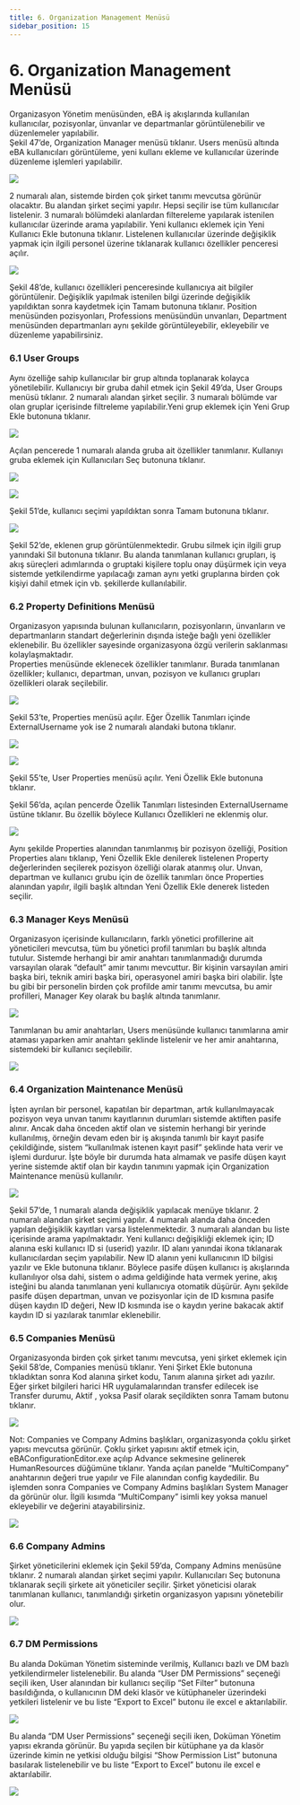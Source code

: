 ```yaml
---
title: 6. Organization Management Menüsü
sidebar_position: 15
---
```


# 6. Organization Management Menüsü 

Organizasyon Yönetim menüsünden, eBA iş akışlarında kullanılan kullanıcılar, pozisyonlar, ünvanlar ve departmanlar görüntülenebilir ve düzenlemeler yapılabilir.  
Şekil 47’de, Organization Manager menüsü tıklanır. Users menüsü altında eBA kullanıcıları görüntüleme, yeni kullanı ekleme ve kullanıcılar üzerinde düzenleme işlemleri yapılabilir.  


![](https://docsbimser.blob.core.windows.net/imagecontainer/auto-upload895bf982-cae4-4fd5-baae-5520dd42feed)

2 numaralı alan, sistemde birden çok şirket tanımı mevcutsa görünür olacaktır. Bu alandan şirket seçimi yapılır. Hepsi seçilir ise tüm kullanıcılar listelenir. 3 numaralı bölümdeki alanlardan filtereleme yapılarak istenilen kullanıcılar üzerinde arama yapılabilir. Yeni kullanıcı eklemek için Yeni Kullanıcı Ekle butonuna tıklanır. 
Listelenen kullanıcılar üzerinde değişiklik yapmak için ilgili personel üzerine tıklanarak kullanıcı özellikler penceresi açılır. 


![](https://docsbimser.blob.core.windows.net/imagecontainer/auto-upload075f696d-6906-49e3-8cb4-495e8fe1cd81)

Şekil 48’de, kullanıcı özellikleri penceresinde kullanıcıya ait bilgiler görüntülenir. Değişiklik yapılmak istenilen bilgi üzerinde değişiklik yapıldıktan sonra kaydetmek için Tamam butonuna tıklanır. 
Position menüsünden pozisyonları, Professions menüsündün unvanları, Department menüsünden departmanları aynı şekilde görüntüleyebilir, ekleyebilir ve düzenleme yapabilirsiniz. 


### 6.1 User Groups 

Aynı özelliğe sahip kullanıcılar bir grup altında toplanarak kolayca yönetilebilir. Kullanıcıyı bir gruba dahil etmek için Şekil 49’da, User Groups menüsü tıklanır. 2 numaralı alandan şirket seçilir. 3 numaralı bölümde var olan gruplar içerisinde  filtreleme yapılabilir.Yeni grup eklemek için Yeni Grup Ekle butonuna tıklanır. 

![](https://docsbimser.blob.core.windows.net/imagecontainer/auto-uploada91151c1-0664-426b-bcd0-8f5e0e6e1e97)

Açılan pencerede 1 numaralı alanda gruba ait özellikler tanımlanır. Kullanıyı gruba eklemek için Kullanıcıları Seç butonuna tıklanır. 

![](https://docsbimser.blob.core.windows.net/imagecontainer/auto-upload4f0e0877-5b51-4b34-887b-2889996eefee)

![](https://docsbimser.blob.core.windows.net/imagecontainer/auto-uploade4c10a81-0245-4311-be08-e76a71de8006)

Şekil 51’de, kullanıcı seçimi yapıldıktan sonra Tamam butonuna tıklanır. 

![](https://docsbimser.blob.core.windows.net/imagecontainer/auto-upload5c285aa1-79ce-4149-b83d-2c793912d372)

Şekil 52’de, eklenen grup görüntülenmektedir. Grubu silmek için ilgili grup yanındaki Sil butonuna tıklanır. 
Bu alanda tanımlanan kullanıcı grupları, iş akış süreçleri adımlarında o gruptaki kişilere toplu onay düşürmek için veya sistemde yetkilendirme yapılacağı zaman aynı yetki gruplarına birden çok kişiyi dahil etmek için vb. şekillerde kullanılabilir.


### 6.2 Property Definitions Menüsü  

Organizasyon yapısında bulunan kullanıcıların, pozisyonların, ünvanların ve departmanların standart değerlerinin dışında isteğe bağlı yeni özellikler eklenebilir. Bu özellikler sayesinde organizasyona özgü verilerin saklanması kolaylaşmaktadır.  
Properties menüsünde eklenecek özellikler tanımlanır. Burada tanımlanan özellikler; kullanıcı, departman, unvan, pozisyon ve kullanıcı grupları özellikleri olarak seçilebilir.


![](https://docsbimser.blob.core.windows.net/imagecontainer/auto-upload5703ef2c-787d-41bf-bdb2-ce1173fb874a)

Şekil 53’te, Properties menüsü açılır. Eğer Özellik Tanımları içinde ExternalUsername yok ise 2 numaralı alandaki butona tıklanır.  

![](https://docsbimser.blob.core.windows.net/imagecontainer/auto-uploadefc95562-b45f-49bc-8375-64f78b022d29)

![](https://docsbimser.blob.core.windows.net/imagecontainer/auto-uploadb56b864d-27a4-413e-bd97-2bc5aa3ad56c)

Şekil 55’te, User Properties menüsü açılır. Yeni Özellik Ekle  butonuna  tıklanır. 


Şekil 56’da, açılan  pencerde Özellik Tanımları listesinden ExternalUsername üstüne tıklanır. Bu özellik böylece Kullanıcı Özellikleri ne eklenmiş olur.  


![](https://docsbimser.blob.core.windows.net/imagecontainer/auto-upload436ac721-ee14-4894-a310-a55b8d78ae85)

Aynı şekilde Properties alanından tanımlanmış bir pozisyon özelliği, Position Properties alanı tıklanıp, Yeni Özellik Ekle denilerek listelenen Property değerlerinden seçilerek pozisyon özelliği olarak atanmış olur.
Unvan, departman ve kullanıcı grubu için de özellik tanımları önce Properties alanından yapılır, ilgili başlık altından Yeni Özellik Ekle denerek listeden seçilir.


### 6.3 Manager Keys Menüsü

Organizasyon içerisinde kullanıcıların, farklı yönetici profillerine ait yöneticileri mevcutsa, tüm bu yönetici profil tanımları bu başlık altında tutulur.
Sistemde herhangi bir amir anahtarı tanımlanmadığı durumda varsayılan olarak “default” amir tanımı mevcuttur. Bir kişinin varsayılan amiri başka biri, teknik amiri başka biri, operasyonel amiri başka biri olabilir. İşte bu gibi bir personelin birden çok profilde amir tanımı mevcutsa, bu amir profilleri, Manager Key olarak bu başlık altında tanımlanır.


![](https://docsbimser.blob.core.windows.net/imagecontainer/auto-uploadf226cdbc-ee92-44e2-9e62-79c77d5ed380)

Tanımlanan bu amir anahtarları, Users menüsünde kullanıcı tanımlarına amir ataması yaparken amir anahtarı şeklinde listelenir ve her amir anahtarına, sistemdeki bir kullanıcı seçilebilir.

![](https://docsbimser.blob.core.windows.net/imagecontainer/auto-uploadc9af032b-5cd0-40c7-8add-6444b97a164e)

### 6.4 Organization Maintenance Menüsü 

İşten ayrılan bir personel, kapatılan bir departman, artık kullanılmayacak pozisyon veya unvan tanımı kayıtlarının durumları sistemde aktiften pasife alınır. Ancak daha önceden aktif olan ve sistemin herhangi bir yerinde kullanılmış, örneğin devam eden bir iş akışında tanımlı bir kayıt pasife çekildiğinde, sistem “kullanılmak istenen kayıt pasif” şeklinde hata verir ve işlemi durdurur. İşte böyle bir durumda hata almamak ve pasife düşen kayıt yerine sistemde aktif olan bir kaydın tanımını yapmak için Organization Maintenance menüsü kullanılır.

![](https://docsbimser.blob.core.windows.net/imagecontainer/auto-upload271a52a4-d2e2-44f1-a89c-b4b653626653)

Şekil 57’de, 1 numaralı alanda değişiklik yapılacak menüye tıklanır. 2 numaralı alandan şirket seçimi yapılır. 4 numaralı alanda daha önceden yapılan değişiklik kayıtları varsa listelenmektedir. 3 numaralı alandan bu liste içerisinde arama yapılmaktadır. 
Yeni kullanıcı değişikliği eklemek için; ID alanına eski kullanıcı ID si (userid) yazılır. ID alanı yanındai ikona tıklanarak kullanıcılardan seçim yapılabilir. New ID alanın yeni kullanıcının ID bilgisi yazılır ve Ekle butonuna tıklanır. Böylece pasife düşen kullanıcı iş akışlarında kullanılıyor olsa dahi, sistem o adıma geldiğinde hata vermek yerine, akış isteğini bu alanda tanımlanan yeni kullanıcıya otomatik düşürür.
Aynı şekilde pasife düşen departman, unvan ve pozisyonlar için de ID kısmına pasife düşen kaydın ID değeri, New ID kısmında ise o kaydın yerine bakacak aktif kaydın ID si yazılarak tanımlar eklenebilir.


### 6.5 Companies Menüsü 

Organizasyonda birden çok şirket tanımı mevcutsa, yeni şirket eklemek için  Şekil 58’de, Companies menüsü tıklanır. Yeni Şirket Ekle butonuna tıkladıktan sonra Kod alanına şirket kodu, Tanım alanına şirket adı yazılır. Eğer şirket bilgileri harici HR uygulamalarından transfer edilecek ise Transfer durumu,  Aktif , yoksa Pasif olarak seçildikten sonra Tamam butonu tıklanır. 

![](https://docsbimser.blob.core.windows.net/imagecontainer/auto-uploadc15dff11-5909-43cc-9491-923cee9c24bc)

Not: Companies ve Company Admins başlıkları, organizasyonda çoklu şirket yapısı mevcutsa görünür. Çoklu şirket yapısını aktif etmek için, eBAConfigurationEditor.exe açılıp Advance sekmesine gelinerek HumanResources düğümüne tıklanır. Yanda açılan panelde “MultiCompany” anahtarının değeri true yapılır ve File alanından config kaydedilir. Bu işlemden sonra Companies ve Company Admins başlıkları System Manager da görünür olur.
İlgili kısımda “MultiCompany” isimli key yoksa manuel ekleyebilir ve değerini atayabilirsiniz.


![](https://docsbimser.blob.core.windows.net/imagecontainer/auto-upload61a305f9-9982-4ae9-8e4e-b114d9455a49)

### 6.6 Company Admins 

Şirket yöneticilerini eklemek için Şekil 59’da, Company Admins menüsüne tıklanır. 2 numaralı alandan şirket seçimi yapılır. Kullanıcıları Seç butonuna tıklanarak seçili şirkete ait yöneticiler seçilir. 
Şirket yöneticisi olarak tanımlanan kullanıcı, tanımlandığı şirketin organizasyon yapısını yönetebilir olur.


![](https://docsbimser.blob.core.windows.net/imagecontainer/auto-upload198c5abb-19eb-457b-bd4b-732a8b0e3ec8)

### 6.7 DM Permissions 

Bu alanda Doküman Yönetim sisteminde verilmiş, Kullanıcı bazlı ve DM bazlı yetkilendirmeler listelenebilir.
Bu alanda “User DM Permissions” seçeneği seçili iken, User alanından bir kullanıcı seçilip “Set Filter” butonuna basıldığında, o kullanıcının DM deki klasör ve kütüphaneler üzerindeki yetkileri listelenir ve bu liste “Export to Excel” butonu ile excel e aktarılabilir.


![](https://docsbimser.blob.core.windows.net/imagecontainer/auto-uploadcad89530-7e95-4ea5-9fec-3d90f497ebb7)

Bu alanda “DM User Permissions” seçeneği seçili iken, Doküman Yönetim yapısı ekranda görünür. Bu yapıda seçilen bir kütüphane ya da klasör üzerinde kimin ne yetkisi olduğu bilgisi “Show Permission List” butonuna basılarak listelenebilir ve bu liste “Export to Excel” butonu ile excel e aktarılabilir.

![](https://docsbimser.blob.core.windows.net/imagecontainer/auto-upload63e34a2c-e656-41cf-979b-2745227a97ad)
